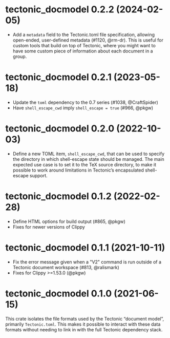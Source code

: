 # tectonic_docmodel 0.2.2 (2024-02-05)

- Add a `metadata` field to the Tectonic.toml file specification, allowing
  open-ended, user-defined metadata (#1120, @rm-dr). This is useful for custom
  tools that build on top of Tectonic, where you might want to have some custom
  piece of information about each document in a group.


# tectonic_docmodel 0.2.1 (2023-05-18)

- Update the `toml` dependency to the 0.7 series (#1038, @CraftSpider)
- Have `shell_escape_cwd` imply `shell_escape = true` (#966, @pkgw)


# tectonic_docmodel 0.2.0 (2022-10-03)

- Define a new TOML item, `shell_escape_cwd`, that can be used to specify the
  directory in which shell-escape state should be managed. The main expected use
  case is to set it to the TeX source directory, to make it possible to work
  around limitations in Tectonic’s encapsulated shell-escape support.


# tectonic_docmodel 0.1.2 (2022-02-28)

- Define HTML options for build output (#865, @pkgw)
- Fixes for newer versions of Clippy


# tectonic_docmodel 0.1.1 (2021-10-11)

- Fix the error message given when a "V2" command is run outside of a Tectonic
  document workspace (#813, @ralismark)
- Fixes for Clippy >=1.53.0 (@pkgw)


# tectonic_docmodel 0.1.0 (2021-06-15)

This crate isolates the file formats used by the Tectonic “document model”,
primarily `Tectonic.toml`. This makes it possible to interact with these data
formats without needing to link in with the full Tectonic dependency stack.
